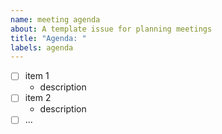 ```yaml
---
name: meeting agenda
about: A template issue for planning meetings
title: "Agenda: "
labels: agenda
---
```


<!-- Make your issue easy to find:

  - milestone: any milestones you will be addressing
  - tag: tag any issues you will be discussing (#issue-number)
  - labels: anything that will make this easier to filter
  - assign: anyone responsible for organizing or leading the meeting

-->

<!-- meeting overview -->

<!-- agenda points -->

- [ ] item 1
  - description
- [ ] item 2
  - description
- [ ] ...
